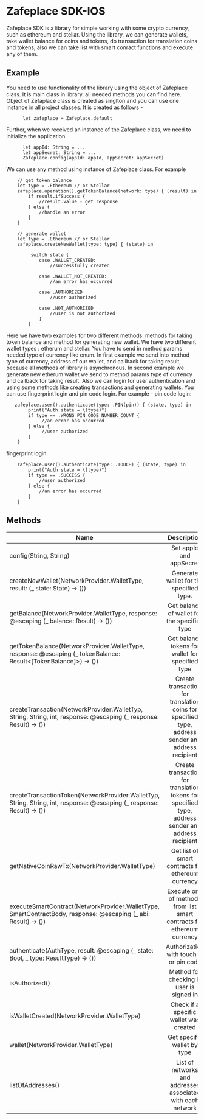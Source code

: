 # Zafeplace  SDK-IOS

 Zafeplace SDK is a library for simple working with some crypto currency, such as ethereum and stellar. Using the library, we can
 generate wallets, take wallet balance for coins and tokens, do transaction for translation coins and tokens, also we can take list with smart conract functions and 
 execute any of them. 
 
 Example
 -------
 
 You need to use functionality of the library using the object of Zafeplace class. It is main class in library, all needed methods you
 can find here. Object of Zefaplace class is created as singlton and you can use one instance in all project classes. It is created as follows - 
 
          let zafeplace = Zafeplace.default
 Further, when we received an instance of the Zafeplace class, we need to initialize the application
  
          let appId: String = ...
          let appSecret: String = ...
          Zafeplace.config(appId: appId, appSecret: appSecret)
 We can use any method using instance of Zafeplace class. For example 
                
        // get token balance
        let type = .Ethereum // or Stellar
        zafeplace.operation().getTokenBalance(network: type) { (result) in
            if result.ifSuccess {
                //result.value - get response
            } else {
                //handle an error
            }
        }
            
        // generate wallet
        let type = .Ethereum // or Stellar
        zafeplace.createNewWallet(type: type) { (state) in
        
             switch state {
                case .WALLET_CREATED:
                    //successfully created
                    
                case .WALLET_NOT_CREATED:
                    //an error has occurred
                    
                case .AUTHORIZED
                    //user authorized
                    
                case .NOT_AUTHORIZED
                    //user is not authorized
                }
            }
  Here we have two examples for two different methods: methods for taking token balance and method for generating new wallet. We have two different wallet types
  : etherum and stellar. You have to send in method params needed type of currency like enum.
  In first example we send into method type of currency, address of our wallet, and callback for taking result, because all methods of library is asynchronous.
  In second example we generate new etherum wallet we send to method params type of currency and callback for taking result.
  Also we can login for user authentication and using some methods like creating transactions and generating wallets.
  You can use fingerprint login and pin code login. For example - pin code login:
      
       zafeplace.user().authenticate(type: .PIN(pin)) { (state, type) in
            print("Auth state = \(type)")
            if type == .WRONG_PIN_CODE_NUMBER_COUNT {
                 //an error has occurred
            } else {
                 //user authorized
            }
        }
        
   fingerprint login:
   
        zafeplace.user().authenticate(type: .TOUCH) { (state, type) in
            print("Auth state = \(type)")
            if type == .SUCCESS {
                //user authorized
            } else {
                //an error has occurred
            }
        }

             
       
  
  Methods
  -------
  
| Name        | Description           | 
| ------------- |:-------------:| 
| config(String, String) | Set appId and appSecret | 
| createNewWallet(NetworkProvider.WalletType, result: (_ state: State) -> ()) | Generate wallet for the specified type. | 
| getBalance(NetworkProvider.WalletType, response: @escaping (_ balance: Result<Float>) -> ()) | Get balance of wallet for the specified type |
| getTokenBalance(NetworkProvider.WalletType, response: @escaping (_ tokenBalance: Result<[TokenBalance]>) -> ()) | Get balance tokens for wallet for specified type |
| createTransaction(NetworkProvider.WalletTyp, String, String, int, response: @escaping (_ response: Result<String>) -> ()) | Create transaction for translation coins for specified type, address sender and address recipient |
| createTransactionToken(NetworkProvider.WalletTyp, String, String, int, response: @escaping (_ response: Result<String>) -> ()) | Create transaction for translation tokens for specified type, address sender and address recipient |
| getNativeCoinRawTx(NetworkProvider.WalletType) |  Get list of smart contracts for ethereum currency |
| executeSmartContract(NetworkProvider.WalletType, SmartContractBody, response: @escaping (_ abi: Result<String>) -> ()) | Execute one of methods from list smart contracts for ethereum currency |
| authenticate(AuthType, result: @escaping (_ state: Bool, _ type: ResultType) -> ()) | Authorization with touch id or pin code |
| isAuthorized() | Method for checking is user is signed in |
| isWalletCreated(NetworkProvider.WalletType) | Check if a specific wallet was created |
| wallet(NetworkProvider.WalletType) | Get specific wallet by type |
| listOfAddresses() | List of networks and addresses associated with each network |

